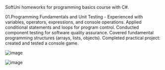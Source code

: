 SoftUni homeworks for programming basics course with C#.

01.Programming Fundamentals and Unit Testing - Experienced with variables, operators, expressions, and console operations. Applied conditional statements and loops for program control. Conducted component testing for software quality assurance. Covered fundamental programming structures (arrays, lists, objects). Completed practical project: created and tested a console game.


![image](https://github.com/user-attachments/assets/0f3a3adb-f924-4888-a348-d27a41fd94f5)

![image](https://github.com/user-attachments/assets/c8e6e118-c940-4c31-a722-1d75a0d08736)

